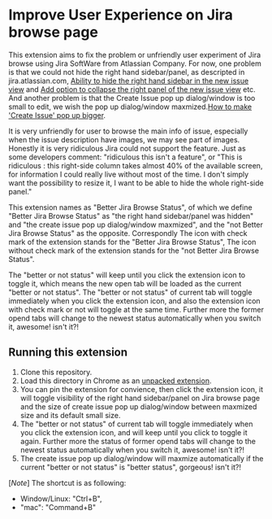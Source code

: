 # Improve User Experience on Jira browse page

This extension aims to fix the problem or unfriendly user experiment of Jira browse using Jira SoftWare from Atlassian Company. For now, one problem is that we could not hide the right hand sidebar/panel, as descripted in jira.atlassian.com, [Ability to hide the right hand sidebar in the new issue view](https://jira.atlassian.com/browse/JRACLOUD-79327) and [Add option to collapse the right panel of the new issue view](https://jira.atlassian.com/browse/JRACLOUD-76253) etc. And another problem is that the Create Issue pop up dialog/window is too small to edit, we wish the pop up dialog/window maxmized.[How to make 'Create Issue' pop up bigger](https://community.atlassian.com/t5/Jira-questions/How-to-make-Create-Issue-pop-up-bigger/qaq-p/1782862).

It is very unfriendly for user to browse the main info of issue, especially when the issue description have images, we may see part of images. Honestly it is very ridiculous Jira could not support the feature. Just as some developers comment: "ridiculous this isn't a feature", or "This is ridiculous : this right-side column takes almost 40% of the available screen, for information I could really live without most of the time. I don't simply want the possibility to resize it, I want to be able to hide the whole right-side panel."

This extension names as "Better Jira Browse Status", of which we define "Better Jira Browse Status" as "the right hand sidebar/panel was hidden" and "the create issue pop up dialog/window maxmized", and the "not Better Jira Browse Status" as the opposite. Correspondly The icon with check mark of the extension stands for the "Better Jira Browse Status", The icon without check mark of the extension stands for the "not Better Jira Browse Status". 

The "better or not status" will keep until you click the extension icon to toggle it, which means the new open tab will be loaded as the current "better or not status". The "better or not status" of current tab will toggle immediately when you click the extension icon, and also the extension icon with check mark or not will toggle at the same time. Further more the former opend tabs will change to the newest status automatically when you switch it, awesome! isn't it?!

## Running this extension

1. Clone this repository.
2. Load this directory in Chrome as an [unpacked extension](https://developer.chrome.com/docs/extensions/mv3/getstarted/development-basics/#load-unpacked).
3. You can pin the extension for convience, then click the extension icon, it will toggle visibility of the right hand sidebar/panel on Jira browse page and the size of create issue pop up dialog/window between maxmized size and its default small size.
4. The "better or not status" of current tab will toggle immediately when you click the extension icon, and will keep until you click to toggle it again. Further more the status of former opend tabs will change to the newest status automatically when you switch it, awesome! isn't it?!
5. The create issue pop up dialog/window will maxmize automatically if the current "better or not status" is "better status", gorgeous! isn't it?!


[*Note*] The shortcut is as following:
- Window/Linux: "Ctrl+B",
- "mac": "Command+B"